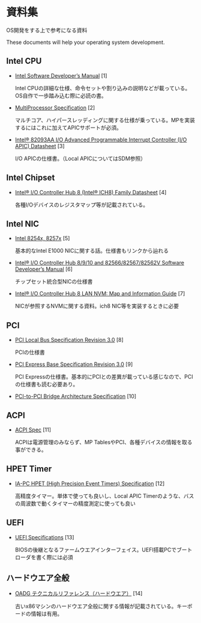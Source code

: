 # 資料集

OS開発をする上で参考になる資料

These documents will help your operating system development.

## Intel CPU

- [Intel Software Developer’s Manual](http://www.intel.co.jp/content/www/jp/ja/processors/architectures-software-developer-manuals.html) [1]

  Intel CPUの詳細な仕様、命令セットや割り込みの説明などが載っている。OS自作で一歩踏み込む際に必読の書。

- [MultiProcessor Specification](http://www.intel.com/design/archives/processors/pro/docs/242016.htm) [2]

  マルチコア、ハイパースレッディングに関する仕様が乗っている。MPを実装するにはこれに加えてAPICサポートが必須。

- [Intel® 82093AA I/O Advanced Programmable Interrupt Controller (I/O APIC) Datasheet](http://www.intel.com/design/chipsets/datashts/290566.htm) [3]

  I/O APICの仕様書。（Local APICについてはSDM参照）

## Intel Chipset

- [Intel® I/O Controller Hub 8 (Intel® ICH8) Family Datasheet](http://www.intel.co.jp/content/www/jp/ja/io/intel-io-controller-hub-8-datasheet.html) [4]

  各種I/Oデバイスのレジスタマップ等が記載されている。

## Intel NIC

- [Intel 8254x, 8257x](http://draft.scyphus.co.jp/osdev/e1000.html) [5]

  基本的なIntel E1000 NICに関する話。仕様書もリンクから辿れる

- [Intel® I/O Controller Hub 8/9/10 and 82566/82567/82562V Software Developer’s Manual](http://www.intel.com/content/www/us/en/embedded/products/networking/i-o-controller-hub-8-9-10-82566-82567-82562v-software-dev-manual.html) [6]

  チップセット統合型NICの仕様書

- [Intel® I/O Controller Hub 8 LAN NVM: Map and Information Guide](http://www.intel.com/content/www/us/en/ethernet-controllers/i-o-controller-hub-8-lan-nvm-map-appl-note.html) [7]

  NICが参照するNVMに関する資料。ich8 NIC等を実装するときに必要

## PCI

- [PCI Local Bus Specification Revision 3.0](http://www.xilinx.com/Attachment/PCI_SPEV_V3_0.pdf) [8]

  PCIの仕様書

- [PCI Express Base Specification Revision 3.0](http://composter.com.ua/documents/PCI_Express_Base_Specification_Revision_3.0.pdf) [9]

  PCI Expressの仕様書。基本的にPCIとの差異が載っている感じなので、PCIの仕様書も読む必要あり。

- [PCI-to-PCI Bridge Architecture Specification](https://cds.cern.ch/record/551427/files/cer-2308933.pdf) [10]

## ACPI

- [ACPI Spec](http://www.acpi.info/spec.htm) [11]

  ACPIは電源管理のみならず、MP TablesやPCI、各種デバイスの情報を取る事ができる。

## HPET Timer

- [IA-PC HPET (High Precision Event Timers) Specification](http://www.intel.com/content/dam/www/public/us/en/documents/technical-specifications/software-developers-hpet-spec-1-0a.pdf) [12]

  高精度タイマー。単体で使っても良いし、Local APIC Timerのような、バスの周波数で動くタイマーの精度測定に使っても良い

## UEFI

- [UEFI Specifications](http://www.uefi.org/specifications) [13]

  BIOSの後継となるファームウエアインターフェイス。UEFI搭載PCでブートローダを書く際には必須

## ハードウエア全般

- [OADG テクニカルリファレンス（ハードウエア）](http://web.archive.org/web/20090815135508/http://www.oadg.or.jp/techref/oadghwd.pdf) [14]

  古いx86マシンのハードウエア全般に関する情報が記載されている。キーボードの情報は有用。
